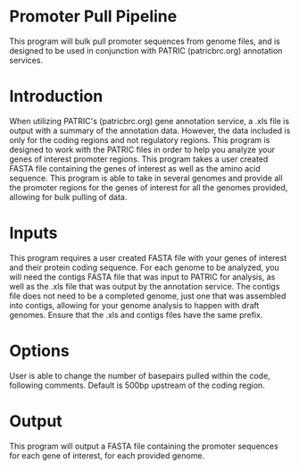# Promoter Pull Pipeline
This program will bulk pull promoter sequences from genome files, and is designed to be used in conjunction with PATRIC (patricbrc.org) annotation services.

# Introduction
When utilizing PATRIC's (patricbrc.org) gene annotation service, a .xls file is output with a summary of the annotation data. However, the data included is only for the coding regions and not regulatory regions. This program is designed to work with the PATRIC files in order to help you analyze your genes of interest promoter regions. This program takes a user created FASTA file containing the genes of interest as well as the amino acid sequence. This program is able to take in several genomes and provide all the promoter regions for the genes of interest for all the genomes provided, allowing for bulk pulling of data.

# Inputs
This program requires a user created FASTA file with your genes of interest and their protein coding sequence. For each genome to be analyzed, you will need the contigs FASTA file that was input to PATRIC for analysis, as well as the .xls file that was output by the annotation service. The contigs file does not need to be a completed genome, just one that was assembled into contigs, allowing for your genome analysis to happen with draft genomes.  Ensure that the .xls and contigs files have the same prefix.

# Options
User is able to change the number of basepairs pulled within the code, following comments.  Default is 500bp upstream of the coding region.

# Output
This program will output a FASTA file containing the promoter sequences for each gene of interest, for each provided genome.
